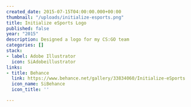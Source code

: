 ```yaml
---
created_date: 2015-07-15T04:00:00.000+00:00
thumbnail: "/uploads/initialize-esports.png"
title: Initialize eSports Logo
published: false
year: "2015"
description: Designed a logo for my CS:GO team
categories: []
stack:
- label: Adobe Illustrator
  icon: SiAdobeillustrator
links:
- title: Behance
  link: https://www.behance.net/gallery/33834060/Initialize-eSports
  icon_name: SiBehance
  icon_title: ''

---
```

